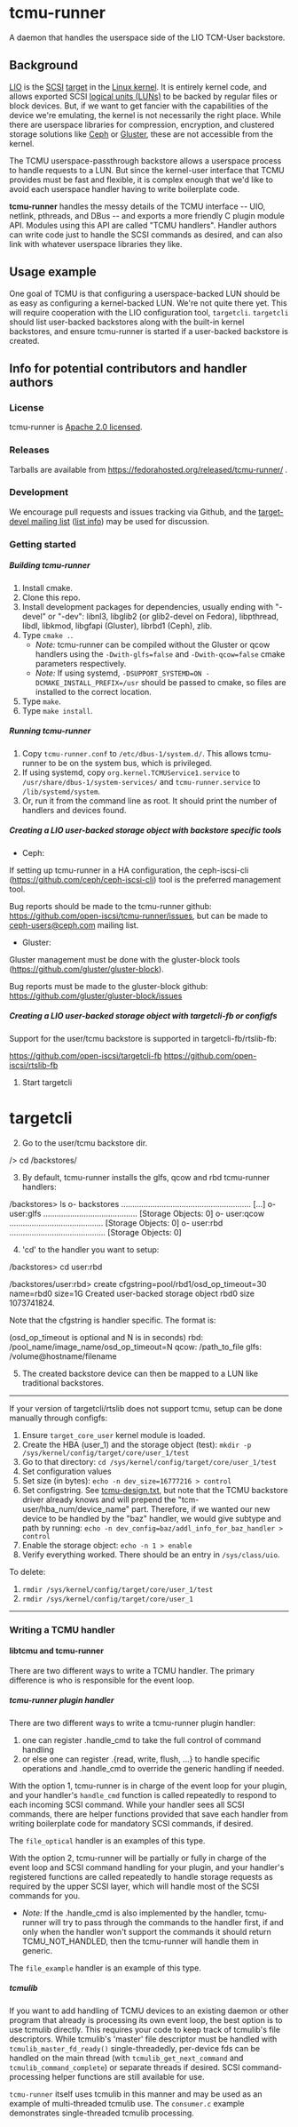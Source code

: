 # tcmu-runner

A daemon that handles the userspace side of the LIO TCM-User backstore.

## Background

[LIO](http://linux-iscsi.org/wiki/Main_Page) is the [SCSI](http://en.wikipedia.org/wiki/SCSI) [target](http://en.wikipedia.org/wiki/SCSI_initiator_and_target) in the [Linux kernel](http://kernel.org). It is entirely kernel code, and allows exported SCSI [logical units (LUNs)](http://en.wikipedia.org/wiki/Logical_unit_number) to be backed by regular files or block devices. But, if we want to get fancier with the capabilities of the device we're emulating, the kernel is not necessarily the right place. While there are userspace libraries for compression, encryption, and clustered storage solutions like [Ceph](http://ceph.com/) or [Gluster](http://www.gluster.org/), these are not accessible from the kernel.

The TCMU userspace-passthrough backstore allows a userspace process to handle requests to a LUN. But since the kernel-user interface that TCMU provides must be fast and flexible, it is complex enough that we'd like to avoid each  userspace handler having to write boilerplate code.

**tcmu-runner** handles the messy details of the TCMU interface -- UIO, netlink, pthreads, and DBus -- and exports a more friendly C plugin module API. Modules using this API are called "TCMU handlers". Handler authors can write code just to handle the SCSI commands as desired, and can also link with whatever userspace libraries they like.

## Usage example

One goal of TCMU is that configuring a userspace-backed LUN should be as easy as configuring a kernel-backed LUN. We're not quite there yet. This will require cooperation with the LIO configuration tool, `targetcli`. `targetcli` should list user-backed backstores along with the built-in kernel backstores, and ensure tcmu-runner is started if a user-backed backstore is created.

## Info for potential contributors and handler authors

### License

tcmu-runner is [Apache 2.0 licensed](http://www.apache.org/licenses/LICENSE-2.0).

### Releases

Tarballs are available from https://fedorahosted.org/released/tcmu-runner/ .

### Development

We encourage pull requests and issues tracking via Github, and the [target-devel mailing list](mailto:target-devel@vger.kernel.org) ([list info](http://vger.kernel.org/vger-lists.html#target-devel)) may be used for discussion.

### Getting started

##### Building tcmu-runner

1. Install cmake.
1. Clone this repo.
1. Install development packages for dependencies, usually ending with "-devel" or "-dev": libnl3, libglib2 (or glib2-devel on Fedora), libpthread, libdl, libkmod, libgfapi (Gluster), librbd1 (Ceph), zlib.
1. Type `cmake .`.
   * *Note:* tcmu-runner can be compiled without the Gluster or qcow handlers using the `-Dwith-glfs=false` and `-Dwith-qcow=false` cmake parameters respectively.
   * *Note:*  If using systemd, `-DSUPPORT_SYSTEMD=ON -DCMAKE_INSTALL_PREFIX=/usr` should be passed to cmake, so files are installed to the correct location.
1. Type `make`.
1. Type `make install`.


##### Running tcmu-runner

1. Copy `tcmu-runner.conf` to `/etc/dbus-1/system.d/`. This allows tcmu-runner to be on the system bus, which is privileged.
1. If using systemd, copy `org.kernel.TCMUService1.service` to `/usr/share/dbus-1/system-services/` and `tcmu-runner.service` to `/lib/systemd/system`.
1. Or, run it from the command line as root. It should print the number of handlers and devices found.


##### Creating a LIO user-backed storage object with backstore specific tools

- Ceph:

If setting up tcmu-runner in a HA configuration, the ceph-iscsi-cli
(https://github.com/ceph/ceph-iscsi-cli) tool is the preferred management
tool.

Bug reports should be made to the tcmu-runner github:
https://github.com/open-iscsi/tcmu-runner/issues, but can be made to
ceph-users@ceph.com mailing list.

- Gluster:

Gluster management must be done with the gluster-block tools
(https://github.com/gluster/gluster-block).

Bug reports must be made to the gluster-block github:
https://github.com/gluster/gluster-block/issues

##### Creating a LIO user-backed storage object with targetcli-fb or configfs

Support for the user/tcmu backstore is supported in targetcli-fb/rtslib-fb:

https://github.com/open-iscsi/targetcli-fb
https://github.com/open-iscsi/rtslib-fb

1. Start targetcli

# targetcli

2. Go to the user/tcmu backstore dir.

/> cd /backstores/

3. By default, tcmu-runner installs the glfs, qcow and rbd tcmu-runner handlers:

/backstores> ls
o- backstores .......................................................... [...]
  o- user:glfs .......................................... [Storage Objects: 0]
  o- user:qcow .......................................... [Storage Objects: 0]
  o- user:rbd ........................................... [Storage Objects: 0]

4. 'cd' to the handler you want to setup:

/backstores> cd user:rbd 

/backstores/user:rbd> create cfgstring=pool/rbd1/osd_op_timeout=30 name=rbd0 size=1G
Created user-backed storage object rbd0 size 1073741824.


Note that the cfgstring is handler specific. The format is:

(osd_op_timeout is optional and N is in seconds)
rbd: /pool_name/image_name/osd_op_timeout=N
qcow: /path_to_file
glfs: /volume@hostname/filename

5. The created backstore device can then be mapped to a LUN like traditional
backstores.

------------------------------

If your version of targetcli/rtslib does not support tcmu, setup can be done
manually through configfs:

1. Ensure `target_core_user` kernel module is loaded.
2. Create the HBA (user_1) and the storage object (test): `mkdir -p /sys/kernel/config/target/core/user_1/test`
3. Go to that directory: `cd /sys/kernel/config/target/core/user_1/test`
4. Set configuration values
  1. Set size (in bytes): `echo -n dev_size=16777216 > control`
  3. Set configstring. See [tcmu-design.txt](https://github.com/torvalds/linux/blob/master/Documentation/target/tcmu-design.txt#L177), but note that the TCMU backstore driver already knows and will prepend the "tcm-user/hba_num/device_name" part. Therefore, if we wanted our new device to be handled by the "baz" handler, we would give subtype and path by running:  `echo -n dev_config=baz/addl_info_for_baz_handler > control`
  4. Enable the storage object: `echo -n 1 > enable`
  5. Verify everything worked. There should be an entry in `/sys/class/uio`.

To delete:

1. `rmdir /sys/kernel/config/target/core/user_1/test`
2. `rmdir /sys/kernel/config/target/core/user_1`

------------------------------

### Writing a TCMU handler

#### libtcmu and tcmu-runner

There are two different ways to write a TCMU handler. The primary
difference is who is responsible for the event loop.

##### tcmu-runner plugin handler

There are two different ways to write a tcmu-runner plugin handler:

1. one can register .handle_cmd to take the full control of command handling
2. or else one can register .{read, write, flush, ...} to handle specific
   operations and .handle_cmd to override the generic handling if needed.

With the option 1, tcmu-runner is in charge of the event loop
for your plugin, and your handler's `handle_cmd` function is called
repeatedly to respond to each incoming SCSI command. While your
handler sees all SCSI commands, there are helper functions provided
that save each handler from writing boilerplate code for mandatory
SCSI commands, if desired.

The `file_optical` handler is an examples of this type.

With the option 2, tcmu-runner will be partially or fully in charge of the event
loop and SCSI command handling for your plugin, and your handler's registered
functions are called repeatedly to handle storage requests as required by the
upper SCSI layer, which will handle most of the SCSI commands for you.

* *Note:* If the .handle_cmd is also implemented by the handler, tcmu-runner will
try to pass through the commands to the handler first, if and only when the handler
won't support the commands it should return TCMU_NOT_HANDLED, then the tcmu-runner
will handle them in generic.

The `file_example` handler is an example of this type.

##### tcmulib

If you want to add handling of TCMU devices to an existing daemon or
other program that already is processing its own event loop, the best
option is to use tcmulib directly. This requires your code to keep
track of tcmulib's file descriptors. While tcmulib's 'master' file
descriptor must be handled with `tcmulib_master_fd_ready()`
single-threadedly, per-device fds can be handled on the main thread
(with `tcmulib_get_next_command` and `tcmulib_command_complete`) or
separate threads if desired. SCSI command-processing helper functions
are still available for use.

`tcmu-runner` itself uses tcmulib in this manner and may be used as an
example of multi-threaded tcmulib use. The `consumer.c` example
demonstrates single-threaded tcmulib processing.

